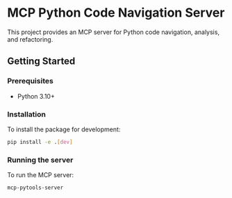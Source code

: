 # MCP Python Code Navigation Server

This project provides an MCP server for Python code navigation, analysis, and refactoring.

## Getting Started

### Prerequisites
- Python 3.10+

### Installation

To install the package for development:
```bash
pip install -e .[dev]
```

### Running the server

To run the MCP server:
```bash
mcp-pytools-server
```
